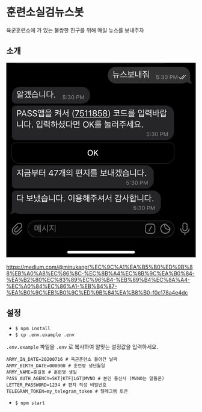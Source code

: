 # 훈련소실검뉴스봇
육군훈련소에 가 있는 불쌍한 친구를 위해 매일 뉴스를 보내주자

## 소개

![훈련소실검뉴스봇](./.github/intro.jpeg)

https://medium.com/@minukang/%EC%9C%A1%EA%B5%B0%ED%9B%88%EB%A0%A8%EC%86%8C-%EC%8B%A4%EC%8B%9C%EA%B0%84-%EA%B2%80%EC%83%89%EC%96%B4-%EB%89%B4%EC%8A%A4-%EC%A0%84%EC%86%A1-%EB%B4%87-%EA%B0%9C%EB%B0%9C%ED%9B%84%EA%B8%B0-f0c178a4e4dc

## 설정

* `$ npm install`
* `$ cp .env.example .env`

`.env.example` 파일을 `.env` 로 복사하여 알맞는 설정값을 입력하세요.

```
ARMY_IN_DATE=20200716 # 육군훈련소 들어간 날짜
ARMY_BIRTH_DATE=000000 # 훈련병 생년월일
ARMY_NAME=홍길동 # 훈련병 생일
PASS_AUTH_AGENCY=SKT|KTF|LGT|MVNO # 본인 통신사 (MVNO는 알뜰폰)
LETTER_PASSWORD=1234 # 편지 작성 비밀번호
TELEGRAM_TOKEN=my_telegram_token # 텔레그램 토큰
```

* `$ npm start`
